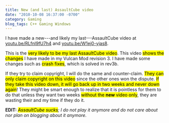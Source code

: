 ```yaml
---
title: New (and last) AssaultCube video
date: "2010-10-08 16:37:00 -0700"
category: Gaming
blog_tags: C++ Gaming Windows
---
```

I have made a new---and likely my last---AssaultCube video at [youtu.be/RLfnl9fU7h4](https://www.youtube.com/watch?v=RLfnl9fU7h4) and [youtu.be/W1ej0-yjas8](https://www.youtube.com/watch?v=W1ej0-yjas8).

This is the <mark>very likely to be my last AssaultCube video</mark>. This video <mark>shows the changes</mark> I have made in my Vulcan Mod revision 3. I have made some changes such as <mark>crash fixes</mark>, which is solved in rev3b.

If they try to claim copyright, I will do the same and counter-claim. <mark>They can only claim copyright on this video</mark> since the other ones won the dispute. <mark>If they take this video down, it will go back up in two weeks and never down again</mark>! They might be smart enough to realize that it is pointless for them to do that unless they want two weeks <mark>without the **new** video only</mark>, they are wasting their and my time if they do it.

**EDIT:** *<mark>AssaultCube sucks</mark>; I do not play it anymore and do not care about nor plan on blogging about it anymore.*
